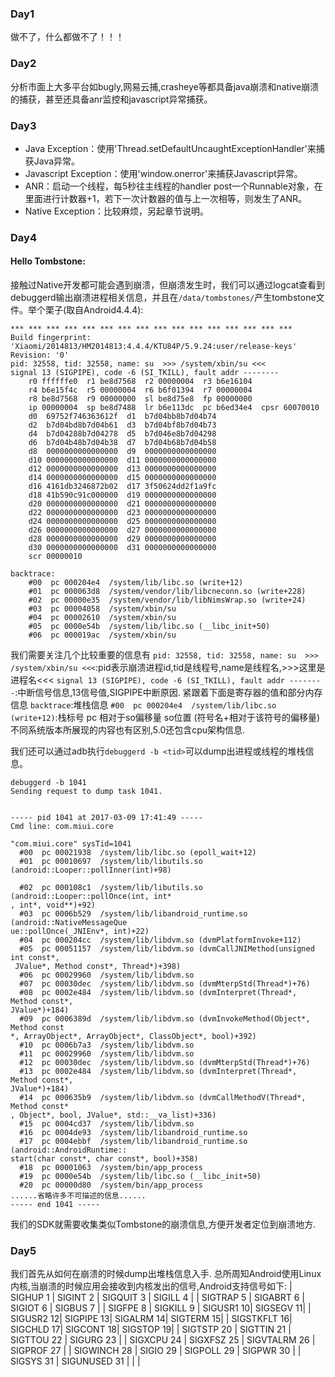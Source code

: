 ### Day1
做不了，什么都做不了！！！
### Day2
分析市面上大多平台如bugly,网易云捕,crasheye等都具备java崩溃和native崩溃的捕获，甚至还具备anr监控和javascript异常捕获。
### Day3
- Java Exception：使用'Thread.setDefaultUncaughtExceptionHandler'来捕获Java异常。
- Javascript Exception：使用'window.onerror'来捕获Javascript异常。
- ANR：启动一个线程，每5秒往主线程的handler post一个Runnable对象，在里面进行计数器+1，若下一次计数器的值与上一次相等，则发生了ANR。
- Native Exception：比较麻烦，另起章节说明。

### Day4
#### Hello Tombstone:
接触过Native开发都可能会遇到崩溃，但崩溃发生时，我们可以通过logcat查看到debuggerd输出崩溃进程相关信息，并且在`/data/tombstones/`产生tombstone文件。举个栗子(取自Android4.4.4):
```
*** *** *** *** *** *** *** *** *** *** *** *** *** *** *** ***
Build fingerprint: 'Xiaomi/2014813/HM2014813:4.4.4/KTU84P/5.9.24:user/release-keys'
Revision: '0'
pid: 32558, tid: 32558, name: su  >>> /system/xbin/su <<<
signal 13 (SIGPIPE), code -6 (SI_TKILL), fault addr --------
    r0 ffffffe0  r1 be8d7568  r2 00000004  r3 b6e16104
    r4 b6e15f4c  r5 00000004  r6 b6f01394  r7 00000004
    r8 be8d7568  r9 00000000  sl be8d75e8  fp 00000000
    ip 00000004  sp be8d7488  lr b6e113dc  pc b6ed34e4  cpsr 60070010
    d0  69752f746363612f  d1  b7d04bb8b7d04b74
    d2  b7d04bd8b7d04b61  d3  b7d04bf8b7d04b73
    d4  b7d04288b7d04278  d5  b7d046e8b7d04298
    d6  b7d04b48b7d04b38  d7  b7d04b68b7d04b58
    d8  0000000000000000  d9  0000000000000000
    d10 0000000000000000  d11 0000000000000000
    d12 0000000000000000  d13 0000000000000000
    d14 0000000000000000  d15 0000000000000000
    d16 4161db3246872b02  d17 3f50624dd2f1a9fc
    d18 41b590c91c000000  d19 0000000000000000
    d20 0000000000000000  d21 0000000000000000
    d22 0000000000000000  d23 0000000000000000
    d24 0000000000000000  d25 0000000000000000
    d26 0000000000000000  d27 0000000000000000
    d28 0000000000000000  d29 0000000000000000
    d30 0000000000000000  d31 0000000000000000
    scr 00000010

backtrace:
    #00  pc 000204e4  /system/lib/libc.so (write+12)
    #01  pc 000063d8  /system/vendor/lib/libcneconn.so (write+228)
    #02  pc 00000e35  /system/vendor/lib/libNimsWrap.so (write+24)
    #03  pc 00004058  /system/xbin/su
    #04  pc 00002610  /system/xbin/su
    #05  pc 0000e54b  /system/lib/libc.so (__libc_init+50)
    #06  pc 000019ac  /system/xbin/su
```
我们需要关注几个比较重要的信息有
`pid: 32558, tid: 32558, name: su  >>> /system/xbin/su <<<`:pid表示崩溃进程id,tid是线程号,name是线程名,>>>这里是进程名<<<
`signal 13 (SIGPIPE), code -6 (SI_TKILL), fault addr --------`:中断信号信息,13信号值,SIGPIPE中断原因.
紧跟着下面是寄存器的值和部分内存信息
`backtrace`:堆栈信息
`#00  pc 000204e4  /system/lib/libc.so (write+12)`:栈标号 pc 相对于so偏移量 so位置 (符号名+相对于该符号的偏移量)
不同系统版本所展现的内容也有区别,5.0还包含cpu架构信息.

我们还可以通过adb执行`debuggerd -b <tid>`可以dump出进程或线程的堆栈信息。
```text
debuggerd -b 1041
Sending request to dump task 1041.


----- pid 1041 at 2017-03-09 17:41:49 -----
Cmd line: com.miui.core

"com.miui.core" sysTid=1041
  #00  pc 00021938  /system/lib/libc.so (epoll_wait+12)
  #01  pc 00010697  /system/lib/libutils.so (android::Looper::pollInner(int)+98)

  #02  pc 000108c1  /system/lib/libutils.so (android::Looper::pollOnce(int, int*
, int*, void**)+92)
  #03  pc 0006b529  /system/lib/libandroid_runtime.so (android::NativeMessageQue
ue::pollOnce(_JNIEnv*, int)+22)
  #04  pc 000204cc  /system/lib/libdvm.so (dvmPlatformInvoke+112)
  #05  pc 00051157  /system/lib/libdvm.so (dvmCallJNIMethod(unsigned int const*,
 JValue*, Method const*, Thread*)+398)
  #06  pc 00029960  /system/lib/libdvm.so
  #07  pc 00030dec  /system/lib/libdvm.so (dvmMterpStd(Thread*)+76)
  #08  pc 0002e484  /system/lib/libdvm.so (dvmInterpret(Thread*, Method const*,
JValue*)+184)
  #09  pc 0006389d  /system/lib/libdvm.so (dvmInvokeMethod(Object*, Method const
*, ArrayObject*, ArrayObject*, ClassObject*, bool)+392)
  #10  pc 0006b7a3  /system/lib/libdvm.so
  #11  pc 00029960  /system/lib/libdvm.so
  #12  pc 00030dec  /system/lib/libdvm.so (dvmMterpStd(Thread*)+76)
  #13  pc 0002e484  /system/lib/libdvm.so (dvmInterpret(Thread*, Method const*,
JValue*)+184)
  #14  pc 000635b9  /system/lib/libdvm.so (dvmCallMethodV(Thread*, Method const*
, Object*, bool, JValue*, std::__va_list)+336)
  #15  pc 0004cd37  /system/lib/libdvm.so
  #16  pc 0004de93  /system/lib/libandroid_runtime.so
  #17  pc 0004ebbf  /system/lib/libandroid_runtime.so (android::AndroidRuntime::
start(char const*, char const*, bool)+358)
  #18  pc 00001063  /system/bin/app_process
  #19  pc 0000e54b  /system/lib/libc.so (__libc_init+50)
  #20  pc 00000d80  /system/bin/app_process
......省略许多不可描述的信息......
----- end 1041 -----
```
我们的SDK就需要收集类似Tombstone的崩溃信息,方便开发者定位到崩溃地方.
### Day5
我们首先从如何在崩溃的时候dump出堆栈信息入手.
总所周知Android使用Linux内核,当崩溃的时候应用会接收到内核发出的信号,Android支持信号如下:
| SIGHUP 1  | SIGINT 2  | SIGQUIT 3 | SIGILL 4 |
| SIGTRAP 5 | SIGABRT 6 | SIGIOT 6  | SIGBUS 7 |
| SIGFPE 8  | SIGKILL 9 | SIGUSR1 10| SIGSEGV 11|
| SIGUSR2 12| SIGPIPE 13| SIGALRM 14| SIGTERM 15|
| SIGSTKFLT 16| SIGCHLD 17| SIGCONT 18| SIGSTOP 19|
| SIGTSTP 20 | SIGTTIN 21 | SIGTTOU 22 | SIGURG 23 |
| SIGXCPU 24 | SIGXFSZ 25 | SIGVTALRM 26 | SIGPROF 27 |
| SIGWINCH 28 | SIGIO 29 | SIGPOLL 29 | SIGPWR 30 |
| SIGSYS 31 | SIGUNUSED 31 | | |



